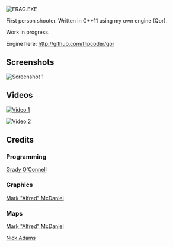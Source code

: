 ![FRAG.EXE](https://raw.githubusercontent.com/flipcoder/FRAG.EXE/master/bin/mods/FRAG.EXE/data/logo2.png)

First person shooter.
Written in C++11 using my own engine (Qor).
    
Work in progress.

Engine here: http://github.com/flipcoder/qor

## Screenshots

![Screenshot 1](http://i.imgur.com/J9mBu3l.png)

## Videos

[![Video 1](http://img.youtube.com/vi/Ul5RqDA54RE/0.jpg)](https://youtu.be/Ul5RqDA54RE) 

[![Video 2](http://img.youtube.com/vi/nMWK1l5uOjQ/0.jpg)](https://youtu.be/nMWK1l5uOjQ)

## Credits

### Programming
[Grady O'Connell](http://github.com/flipcoder)

### Graphics
[Mark "Alfred" McDaniel](http://github.com/alfredanonymous)

### Maps
[Mark "Alfred" McDaniel](http://github.com/alfredanonymous)

[Nick Adams](http://github.com/nadams)

